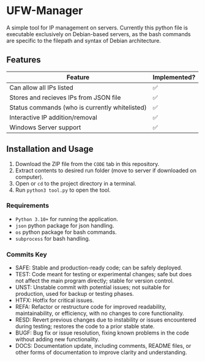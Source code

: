 # UFW-Manager

A simple tool for IP management on servers. Currently this python file is executable exclusively on Debian-based servers, as the bash commands are specific to the filepath and syntax of Debian architecture.

## Features
| Feature    | Implemented? |
| -------- | ------- |
|Can allow all IPs listed|✅|
|Stores and recieves IPs from JSON file|✅|
|Status commands (who is currently whitelisted)|✅|
|Interactive IP addition/removal|✅|
|Windows Server support|✅|

## Installation and Usage

1. Download the ZIP file from the `CODE` tab in this repository.
2. Extract contents to desired run folder (move to server if downloaded on computer).
3. Open or `cd` to the project directory in a terminal.
4. Run `python3 tool.py` to open the tool.

### Requirements
- `Python 3.10+` for running the application.
- `json` python package for json handling.
- `os` python package for bash commands.
- `subprocess` for bash handling.

### Commits Key
- SAFE: Stable and production-ready code; can be safely deployed.
- TEST: Code meant for testing or experimental changes; safe but does not affect the main program directly; stable for version control.
- UNST: Unstable commit with potential issues; not suitable for production, used for backup or testing phases.
- HTFX: Hotfix for critical issues.
- REFA: Refactor or restructure code for improved readability, maintainability, or efficiency, with no changes to core functionality.
- RESD: Revert previous changes due to instability or issues encountered during testing; restores the code to a prior stable state.
- BUGF: Bug fix or issue resolution, fixing known problems in the code without adding new functionality.
- DOCS: Documentation update, including comments, README files, or other forms of documentation to improve clarity and understanding.
